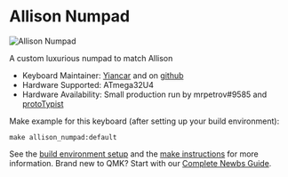 # Allison Numpad

![Allison Numpad](https://i.imgur.com/tvLtu4K.jpg)

A custom luxurious numpad to match Allison

* Keyboard Maintainer: [Yiancar](http://yiancar-designs.com/) and on [github](https://github.com/yiancar)
* Hardware Supported: ATmega32U4
* Hardware Availability: Small production run by mrpetrov#9585 and [protoTypist](https://discord.gg/UvskpBB)

Make example for this keyboard (after setting up your build environment):

    make allison_numpad:default

See the [build environment setup](https://docs.qmk.fm/#/getting_started_build_tools) and the [make instructions](https://docs.qmk.fm/#/getting_started_make_guide) for more information. Brand new to QMK? Start with our [Complete Newbs Guide](https://docs.qmk.fm/#/newbs).
